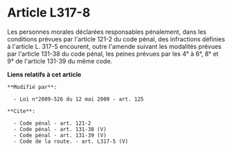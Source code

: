 # Article L317-8

Les personnes morales déclarées responsables pénalement, dans les conditions prévues par l'article 121-2 du code pénal, des
infractions définies à l'article L. 317-5 encourent, outre l'amende suivant les modalités prévues par l'article 131-38 du
code pénal, les peines prévues par les 4° à 6°, 8° et 9° de l'article 131-39 du même code.

**Liens relatifs à cet article**

	**Modifié par**:

	  - Loi n°2009-526 du 12 mai 2009 - art. 125

	**Cite**:

	  - Code pénal - art. 121-2
	  - Code pénal - art. 131-38 (V)
	  - Code pénal - art. 131-39 (V)
	  - Code de la route. - art. L317-5 (V)
